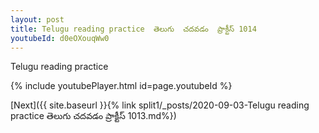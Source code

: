 ```yaml
---
layout: post
title: Telugu reading practice  తెలుగు  చదవడం  ప్రాక్టీస్ 1014
youtubeId: d0eOXouqWw0
---
```

 
 
Telugu reading practice
 
 
 
 
 


{% include youtubePlayer.html id=page.youtubeId %}
 
[Next]({{ site.baseurl }}{% link  split1/_posts/2020-09-03-Telugu reading practice  తెలుగు  చదవడం  ప్రాక్టీస్ 1013.md%})
 
